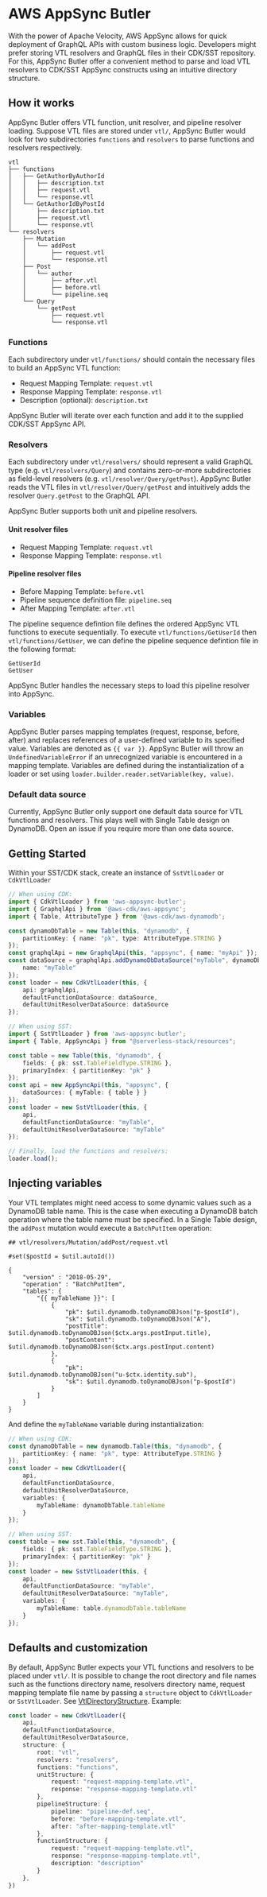 # AWS AppSync Butler

With the power of Apache Velocity, AWS AppSync allows for quick deployment of GraphQL APIs with custom business logic. Developers might prefer storing VTL resolvers and GraphQL files in their CDK/SST repository. For this, AppSync Butler offer a convenient method to parse and load VTL resolvers to CDK/SST AppSync constructs using an intuitive directory structure.  

## How it works
AppSync Butler offers VTL function, unit resolver, and pipeline resolver loading. Suppose VTL files are stored under `vtl/`, AppSync Butler would look for two subdirectories `functions` and `resolvers` to parse functions and resolvers respectively.

```tree
vtl
├── functions
│   ├── GetAuthorByAuthorId
│   │   ├── description.txt
│   │   ├── request.vtl
│   │   └── response.vtl
│   └── GetAuthorIdByPostId
│       ├── description.txt
│       ├── request.vtl
│       └── response.vtl
└── resolvers
    ├── Mutation
    │   └── addPost
    │       ├── request.vtl
    │       └── response.vtl
    ├── Post
    │   └── author
    │       ├── after.vtl
    │       ├── before.vtl
    │       └── pipeline.seq
    └── Query
        └── getPost
            ├── request.vtl
            └── response.vtl
```

### Functions
Each subdirectory under `vtl/functions/` should contain the necessary files to build an AppSync VTL function:
- Request Mapping Template: `request.vtl`
- Response Mapping Template: `response.vtl`
- Description (optional): `description.txt`

AppSync Butler will iterate over each function and add it to the supplied CDK/SST AppSync API.

### Resolvers
Each subdirectory under `vtl/resolvers/` should represent a valid GraphQL type (e.g. `vtl/resolvers/Query`) and contains zero-or-more subdirectories as field-level resolvers (e.g. `vtl/resolver/Query/getPost`). AppSync Butler reads the VTL files in `vtl/resolver/Query/getPost` and intuitively adds the resolver `Query.getPost` to the GraphQL API.    

AppSync Butler supports both unit and pipeline resolvers.

#### Unit resolver files
- Request Mapping Template: `request.vtl`
- Response Mapping Template: `response.vtl`

#### Pipeline resolver files
- Before Mapping Template: `before.vtl`
- Pipeline sequence definition file: `pipeline.seq`
- After Mapping Template: `after.vtl`

The pipeline sequence defintion file defines the ordered AppSync VTL functions to execute sequentially. To execute `vtl/functions/GetUserId` then `vtl/functions/GetUser`, we can define the pipeline sequence defintion file in the following format:
```
GetUserId
GetUser
```
AppSync Butler handles the necessary steps to load this pipeline resolver into AppSync.

### Variables
AppSync Butler parses mapping templates (request, response, before, after) and replaces references of a user-defined variable to its specified value. Variables are denoted as `{{ var }}`. AppSync Butler will throw an `UndefinedVariableError` if an unrecognized variable is encountered in a mapping template. Variables are defined during the instantialization of a loader or set using `loader.builder.reader.setVariable(key, value)`.

### Default data source
Currently, AppSync Butler only support one default data source for VTL functions and resolvers. This plays well with Single Table design on DynamoDB. Open an issue if you require more than one data source.

## Getting Started
Within your SST/CDK stack, create an instance of `SstVtlLoader` or `CdkVtlLoader`
```ts
// When using CDK:
import { CdkVtlLoader } from 'aws-appsync-butler';
import { GraphqlApi } from '@aws-cdk/aws-appsync';
import { Table, AttributeType } from '@aws-cdk/aws-dynamodb';

const dynamoDbTable = new Table(this, "dynamodb", {
    partitionKey: { name: "pk", type: AttributeType.STRING }
});
const graphqlApi = new GraphqlApi(this, "appsync", { name: "myApi" });
const dataSource = graphqlApi.addDynamoDbDataSource("myTable", dynamoDbTable, {
    name: "myTable"
});
const loader = new CdkVtlLoader(this, {
    api: graphqlApi,
    defaultFunctionDataSource: dataSource,
    defaultUnitResolverDataSource: dataSource
});

// When using SST:
import { SstVtlLoader } from 'aws-appsync-butler';
import { Table, AppSyncApi } from "@serverless-stack/resources";

const table = new Table(this, "dynamodb", {
    fields: { pk: sst.TableFieldType.STRING },
    primaryIndex: { partitionKey: "pk" }
});
const api = new AppSyncApi(this, "appsync", {
    dataSources: { myTable: { table } }
});
const loader = new SstVtlLoader(this, {
    api,
    defaultFunctionDataSource: "myTable",
    defaultUnitResolverDataSource: "myTable"
});

// Finally, load the functions and resolvers:
loader.load();
```

## Injecting variables
Your VTL templates might need access to some dynamic values such as a DynamoDB table name. This is the case when executing a DynamoDB batch operation where the table name must be specified. In a Single Table design, the `addPost` mutation would execute a `BatchPutItem` operation:
```vtl
## vtl/resolvers/Mutation/addPost/request.vtl

#set($postId = $util.autoId())

{
    "version" : "2018-05-29",
    "operation" : "BatchPutItem",
    "tables": {
        "{{ myTableName }}": [
            {
                "pk": $util.dynamodb.toDynamoDBJson("p-$postId"),
                "sk": $util.dynamodb.toDynamoDBJson("A"),
                "postTitle": $util.dynamodb.toDynamoDBJson($ctx.args.postInput.title),
                "postContent": $util.dynamodb.toDynamoDBJson($ctx.args.postInput.content)
            },
            {
                "pk": $util.dynamodb.toDynamoDBJson("u-$ctx.identity.sub"),
                "sk": $util.dynamodb.toDynamoDBJson("p-$postId")
            }
        ]
    }
}
```
And define the `myTableName` variable during instantialization:

```ts
// When using CDK:
const dynamoDbTable = new dynamodb.Table(this, "dynamodb", {
    partitionKey: { name: "pk", type: AttributeType.STRING }
});
const loader = new CdkVtlLoader({
    api,
    defaultFunctionDataSource,
    defaultUnitResolverDataSource,
    variables: { 
        myTableName: dynamoDbTable.tableName
    }
});

// When using SST:
const table = new sst.Table(this, "dynamodb", {
    fields: { pk: sst.TableFieldType.STRING },
    primaryIndex: { partitionKey: "pk" }
});
const loader = new SstVtlLoader(this, {
    api,
    defaultFunctionDataSource: "myTable",
    defaultUnitResolverDataSource: "myTable",
    variables: { 
        myTableName: table.dynamodbTable.tableName
    }
});
```

## Defaults and customization
By default, AppSync Butler expects your VTL functions and resolvers to be placed under `vtl/`. It is possible to change the root directory and file names such as the functions directory name, resolvers directory name, request mapping template file name by passing a `structure` object to `CdkVtlLoader` or `SstVtlLoader`. See [VtlDirectoryStructure](src/types.ts#65). Example:

```ts
const loader = new CdkVtlLoader({
    api,
    defaultFunctionDataSource,
    defaultUnitResolverDataSource,
    structure: {
        root: "vtl",
        resolvers: "resolvers",
        functions: "functions",
        unitStructure: {
            request: "request-mapping-template.vtl",
            response: "response-mapping-template.vtl"
        },
        pipelineStructure: {
            pipeline: "pipeline-def.seq",
            before: "before-mapping-template.vtl",
            after: "after-mapping-template.vtl"
        },
        functionStructure: {
            request: "request-mapping-template.vtl",
            response: "response-mapping-template.vtl",
            description: "description"
        }
    },
})
```


